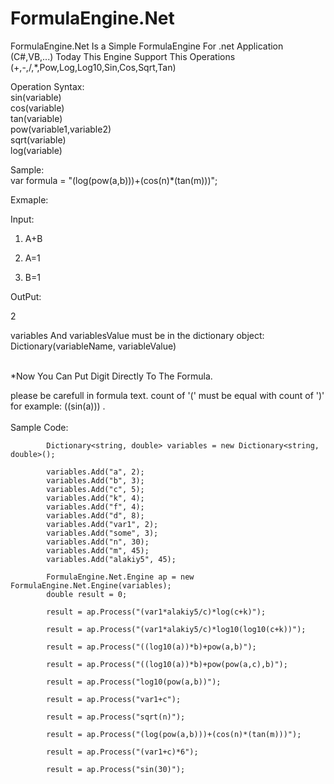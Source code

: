 # FormulaEngine.Net
FormulaEngine.Net Is a Simple FormulaEngine For .net Application (C#,VB,...)
Today This Engine Support This Operations (+,-,/,*,Pow,Log,Log10,Sin,Cos,Sqrt,Tan)

Operation Syntax:</br>
sin(variable)</br>
cos(variable)</br>
tan(variable)</br>
pow(variable1,variable2)</br>
sqrt(variable)</br>
log(variable)</br>

Sample:</br>
var formula = "(log(pow(a,b)))+(cos(n)*(tan(m)))";

Exmaple:

Input:

1. A+B

2. A=1

3. B=1

OutPut:

2</br>

variables And variablesValue must be in the dictionary object:</br>
Dictionary(variableName, variableValue)</br></br>

*Now You Can Put Digit Directly To The Formula.</br>

please be carefull in formula text. count of '(' must be equal with count of  ')' for example: ((sin(a))) .</br></br>
Sample Code:

            Dictionary<string, double> variables = new Dictionary<string, double>();

            variables.Add("a", 2);
            variables.Add("b", 3);
            variables.Add("c", 5);
            variables.Add("k", 4);
            variables.Add("f", 4);
            variables.Add("d", 8);
            variables.Add("var1", 2);
            variables.Add("some", 3);
            variables.Add("n", 30);
            variables.Add("m", 45);
            variables.Add("alakiy5", 45);
            
            FormulaEngine.Net.Engine ap = new FormulaEngine.Net.Engine(variables);
            double result = 0;

            result = ap.Process("(var1*alakiy5/c)*log(c+k)");

            result = ap.Process("(var1*alakiy5/c)*log10(log10(c+k))");

            result = ap.Process("((log10(a))*b)+pow(a,b)");

            result = ap.Process("((log10(a))*b)+pow(pow(a,c),b)");

            result = ap.Process("log10(pow(a,b))");

            result = ap.Process("var1+c");

            result = ap.Process("sqrt(n)"); 

            result = ap.Process("(log(pow(a,b)))+(cos(n)*(tan(m)))"); 
            
            result = ap.Process("(var1+c)*6");
            
            result = ap.Process("sin(30)");

